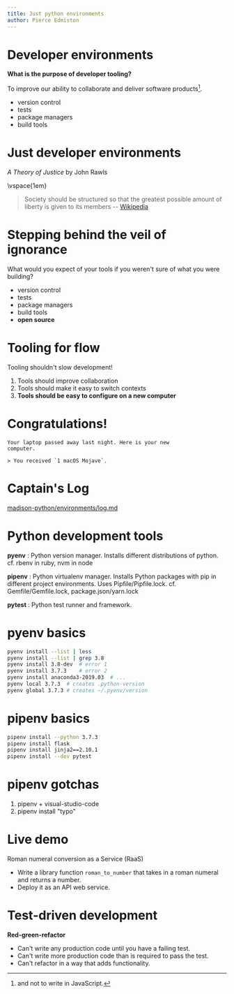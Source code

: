 ```yaml
---
title: Just python environments
author: Pierce Edmiston
---
```


# Developer environments

**What is the purpose of developer tooling?**

To improve our ability to collaborate and deliver software products[^nojs].

- version control
- tests
- package managers
- build tools

[^nojs]: and not to write in JavaScript.

# Just developer environments

_A Theory of Justice_ by John Rawls

\vspace{1em}

> Society should be structured so that the greatest possible amount of
> liberty is given to its members --
> [Wikipedia](https://en.wikipedia.org/wiki/A_Theory_of_Justice)

# Stepping behind the veil of ignorance

What would you expect of your tools if you weren't sure of what you were
building?

- version control
- tests
- package managers
- build tools
- **open source**

# Tooling for flow

Tooling shouldn't slow development!

1. Tools should improve collaboration
1. Tools should make it easy to switch contexts
1. **Tools should be easy to configure on a new computer**

# Congratulations!

```
Your laptop passed away last night. Here is your new
computer.

> You received `1 macOS Mojave`.
```

# Captain's Log

[madison-python/environments/log.md](https://github.com/madison-python/environments/master/log.md)

# Python development tools

**pyenv**
:   Python version manager. Installs different distributions of python.
    cf. rbenv in ruby, nvm in node

**pipenv**
:   Python virtualenv manager. Installs Python packages with pip in
    different project environments. Uses Pipfile/Pipfile.lock.
    cf. Gemfile/Gemfile.lock, package.json/yarn.lock

**pytest**
:   Python test runner and framework.

# pyenv basics

```bash
pyenv install --list | less
pyenv install --list | grep 3.8
pyenv install 3.8-dev  # error 1
pyenv install 3.7.3    # error 2
pyenv install anaconda3-2019.03  # ...
pyenv local 3.7.3  # creates .python-version
pyenv global 3.7.3 # creates ~/.pyenv/version
```

# pipenv basics

```bash
pipenv install --python 3.7.3
pipenv install flask
pipenv install jinja2==2.10.1
pipenv install --dev pytest
```

# pipenv gotchas

1. pipenv + visual-studio-code
1. pipenv install "typo"

# Live demo

Roman numeral conversion as a Service (RaaS)

- Write a library function `roman_to_number` that takes in a roman numeral and returns a number.
- Deploy it as an API web service.

# Test-driven development

**Red-green-refactor**

- Can't write any production code until you have a failing test.
- Can't write more production code than is required to pass the test.
- Can't refactor in a way that adds functionality.